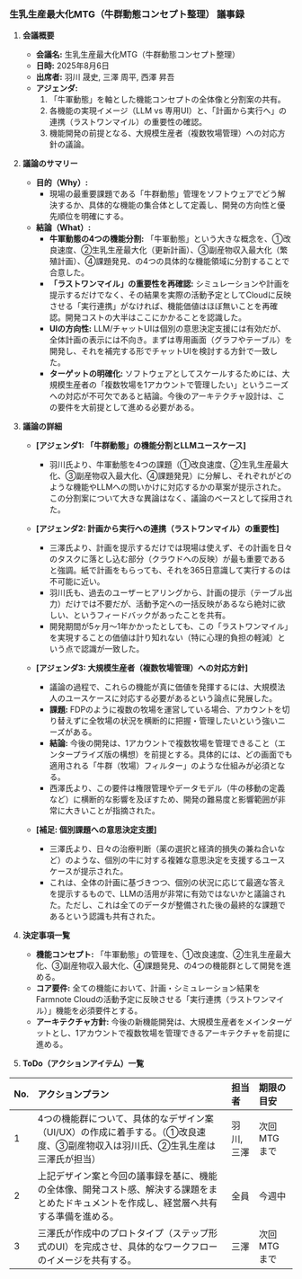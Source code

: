 ### **生乳生産最大化MTG（牛群動態コンセプト整理） 議事録**

1.  **会議概要**
    *   **会議名:** 生乳生産最大化MTG（牛群動態コンセプト整理）
    *   **日時:** 2025年8月6日
    *   **出席者:** 羽川 晟史, 三澤 周平, 西澤 昇吾
    *   **アジェンダ:**
        1.  「牛軍動態」を軸とした機能コンセプトの全体像と分割案の共有。
        2.  各機能の実現イメージ（LLM vs 専用UI）と、「計画から実行へ」の連携（ラストワンマイル）の重要性の確認。
        3.  機能開発の前提となる、大規模生産者（複数牧場管理）への対応方針の議論。

2.  **議論のサマリー**
    *   **目的（Why）:**
        *   現場の最重要課題である「牛群動態」管理をソフトウェアでどう解決するか、具体的な機能の集合体として定義し、開発の方向性と優先順位を明確にする。
    *   **結論（What）:**
        *   **牛軍動態の4つの機能分割:** 「牛軍動態」という大きな概念を、①改良速度、②生乳生産最大化（更新計画）、③副産物収入最大化（繁殖計画）、④課題発見、の4つの具体的な機能領域に分割することで合意した。
        *   **「ラストワンマイル」の重要性を再確認:** シミュレーションや計画を提示するだけでなく、その結果を実際の活動予定としてCloudに反映させる「実行連携」がなければ、機能価値はほぼ無いことを再確認。開発コストの大半はここにかかることを認識した。
        *   **UIの方向性:** LLM/チャットUIは個別の意思決定支援には有効だが、全体計画の表示には不向き。まずは専用画面（グラフやテーブル）を開発し、それを補完する形でチャットUIを検討する方針で一致した。
        *   **ターゲットの明確化:** ソフトウェアとしてスケールするためには、大規模生産者の「複数牧場を1アカウントで管理したい」というニーズへの対応が不可欠であると結論。今後のアーキテクチャ設計は、この要件を大前提として進める必要がある。

3.  **議論の詳細**
    *   **[アジェンダ1: 「牛群動態」の機能分割とLLMユースケース]**
        *   羽川氏より、牛軍動態を4つの課題（①改良速度、②生乳生産最大化、③副産物収入最大化、④課題発見）に分解し、それぞれがどのような機能やLLMへの問いかけに対応するかの草案が提示された。この分割案について大きな異論はなく、議論のベースとして採用された。

    *   **[アジェンダ2: 計画から実行への連携（ラストワンマイル）の重要性]**
        *   三澤氏より、計画を提示するだけでは現場は使えず、その計画を日々のタスクに落とし込む部分（クラウドへの反映）が最も重要であると強調。紙で計画をもらっても、それを365日意識して実行するのは不可能に近い。
        *   羽川氏も、過去のユーザーヒアリングから、計画の提示（テーブル出力）だけでは不要だが、活動予定への一括反映があるなら絶対に欲しい、というフィードバックがあったことを共有。
        *   開発期間が5ヶ月～1年かかったとしても、この「ラストワンマイル」を実現することの価値は計り知れない（特に心理的負担の軽減）という点で認識が一致した。

    *   **[アジェンダ3: 大規模生産者（複数牧場管理）への対応方針]**
        *   議論の過程で、これらの機能が真に価値を発揮するには、大規模法人のユースケースに対応する必要があるという論点に発展した。
        *   **課題:** FDPのように複数の牧場を運営している場合、アカウントを切り替えずに全牧場の状況を横断的に把握・管理したいという強いニーズがある。
        *   **結論:** 今後の開発は、1アカウントで複数牧場を管理できること（エンタープライズ版の構想）を前提とする。具体的には、どの画面でも適用される「牛群（牧場）フィルター」のような仕組みが必須となる。
        *   西澤氏より、この要件は権限管理やデータモデル（牛の移動の定義など）に横断的な影響を及ぼすため、開発の難易度と影響範囲が非常に大きいことが指摘された。

    *   **[補足: 個別課題への意思決定支援]**
        *   三澤氏より、日々の治療判断（薬の選択と経済的損失の兼ね合いなど）のような、個別の牛に対する複雑な意思決定を支援するユースケースが提示された。
        *   これは、全体の計画に基づきつつ、個別の状況に応じて最適な答えを提示するもので、LLMの活用が非常に有効ではないかと議論された。ただし、これは全てのデータが整備された後の最終的な課題であるという認識も共有された。

4.  **決定事項一覧**
    *   **機能コンセプト:** 「牛軍動態」の管理を、①改良速度、②生乳生産最大化、③副産物収入最大化、④課題発見、の4つの機能群として開発を進める。
    *   **コア要件:** 全ての機能において、計画・シミュレーション結果をFarmnote Cloudの活動予定に反映させる「実行連携（ラストワンマイル）」機能を必須要件とする。
    *   **アーキテクチャ方針:** 今後の新機能開発は、大規模生産者をメインターゲットとし、1アカウントで複数牧場を管理できるアーキテクチャを前提に進める。

5.  **ToDo（アクションアイテム）一覧**

| No. | アクションプラン | 担当者 | 期限の目安 |
|:--- |:--- |:--- |:--- |
| 1 | 4つの機能群について、具体的なデザイン案（UI/UX）の作成に着手する。（①改良速度、③副産物収入は羽川氏、②生乳生産は三澤氏が担当） | 羽川, 三澤 | 次回MTGまで |
| 2 | 上記デザイン案と今回の議事録を基に、機能の全体像、開発コスト感、解決する課題をまとめたドキュメントを作成し、経営層へ共有する準備を進める。 | 全員 | 今週中 |
| 3 | 三澤氏が作成中のプロトタイプ（ステップ形式のUI）を完成させ、具体的なワークフローのイメージを共有する。 | 三澤 | 次回MTGまで |


